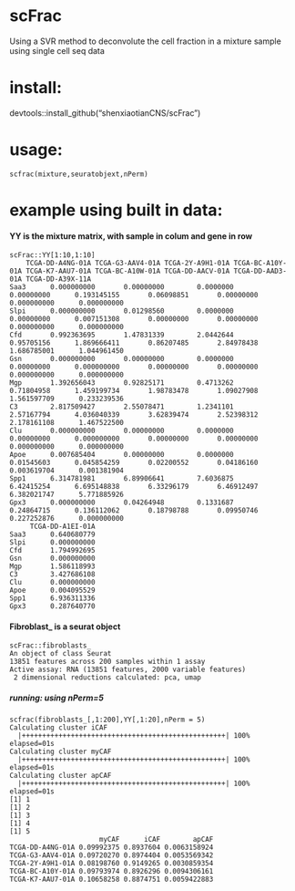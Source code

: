 # scFrac
Using a SVR method to deconvolute the cell fraction in a mixture sample using single cell seq data

# install:
devtools::install_github(“shenxiaotianCNS/scFrac”)

# usage:
	scfrac(mixture,seuratobjext,nPerm)

# example using built in data:

#### YY is the mixture matrix, with sample in colum and gene in row
	scFrac::YY[1:10,1:10]
     	TCGA-DD-A4NG-01A TCGA-G3-AAV4-01A TCGA-2Y-A9H1-01A TCGA-BC-A10Y-01A TCGA-K7-AAU7-01A TCGA-BC-A10W-01A TCGA-DD-AACV-01A TCGA-DD-AAD3-01A TCGA-DD-A39X-11A
	Saa3      0.000000000       0.00000000        0.0000000       0.00000000      0.193145155       0.06098851       0.00000000      0.000000000      0.000000000
	Slpi      0.000000000       0.01298560        0.0000000       0.00000000      0.007151308       0.00000000       0.00000000      0.000000000      0.000000000
	Cfd       0.992363695       1.47831339        2.0442644       0.95705156      1.869666411       0.86207485       2.84978438      1.686785001      1.044961450
	Gsn       0.000000000       0.00000000        0.0000000       0.00000000      0.000000000       0.00000000       0.00000000      0.000000000      0.000000000
	Mgp       1.392656043       0.92825171        0.4713262       0.71804958      1.459199734       1.98783478       1.09027908      1.561597709      0.233239536
	C3        2.817509427       2.55078471        1.2341101       2.57167794      4.036040339       3.62839474       2.52398312      2.178161108      1.467522500
	Clu       0.000000000       0.00000000        0.0000000       0.00000000      0.000000000       0.00000000       0.00000000      0.000000000      0.000000000
	Apoe      0.007685404       0.00000000        0.0000000       0.01545603      0.045854259       0.02200552       0.04186160      0.003619704      0.001381904
	Spp1      6.314781981       6.89906641        7.6036875       6.42415254      6.695148838       6.33296179       6.46912497      6.382021747      5.771885926
	Gpx3      0.000000000       0.04264948        0.1331687       0.24864715      0.136112062       0.18798788       0.09950746      0.227252876      0.000000000
	     TCGA-DD-A1EI-01A
	Saa3      0.640680779
	Slpi      0.000000000
	Cfd       1.794992695
	Gsn       0.000000000
	Mgp       1.586118993
	C3        3.427686108
	Clu       0.000000000
	Apoe      0.004095529
	Spp1      6.936311336
	Gpx3      0.287640770

#### Fibroblast_ is a seurat object
	scFrac::fibroblasts_
	An object of class Seurat 
	13851 features across 200 samples within 1 assay 
	Active assay: RNA (13851 features, 2000 variable features)
	 2 dimensional reductions calculated: pca, umap
 
 
##### running: using nPerm=5
	scfrac(fibroblasts_[,1:200],YY[,1:20],nPerm = 5)
	Calculating cluster iCAF
	  |++++++++++++++++++++++++++++++++++++++++++++++++++| 100% elapsed=01s  
	Calculating cluster myCAF
	  |++++++++++++++++++++++++++++++++++++++++++++++++++| 100% elapsed=01s  
	Calculating cluster apCAF
	  |++++++++++++++++++++++++++++++++++++++++++++++++++| 100% elapsed=01s  
	[1] 1
	[1] 2
	[1] 3
	[1] 4
	[1] 5
	                      myCAF      iCAF        apCAF
	TCGA-DD-A4NG-01A 0.09992375 0.8937604 0.0063158924
	TCGA-G3-AAV4-01A 0.09720270 0.8974404 0.0053569342
	TCGA-2Y-A9H1-01A 0.08198760 0.9149265 0.0030859354
	TCGA-BC-A10Y-01A 0.09793974 0.8926296 0.0094306161
	TCGA-K7-AAU7-01A 0.10658258 0.8874751 0.0059422883
